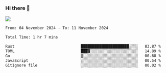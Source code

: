 ### Hi there 👋️

![](https://komarev.com/ghpvc/?username=Loner1024)

<!--START_SECTION:waka-->

```txt
From: 04 November 2024 - To: 11 November 2024

Total Time: 1 hr 7 mins

Rust                             █████████████████████░░░░   83.87 %
TOML                             ███▓░░░░░░░░░░░░░░░░░░░░░   14.89 %
Go                               ▒░░░░░░░░░░░░░░░░░░░░░░░░   00.68 %
JavaScript                       ░░░░░░░░░░░░░░░░░░░░░░░░░   00.54 %
GitIgnore file                   ░░░░░░░░░░░░░░░░░░░░░░░░░   00.02 %
```

<!--END_SECTION:waka-->



